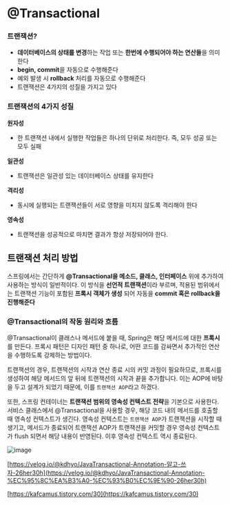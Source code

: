 # @Transactional

### 트랜잭션?

- **데이터베이스의 상태를 변경**하는 작업 또는 **한번에 수행되어야 하는 연산들**을 의미한다
- **begin, commit**을 자동으로 수행해준다
- 예외 발생 시 **rollback** 처리를 자동으로 수행해준다
- 트랜잭션은 4가지의 성질을 가지고 있다

### 트랜잭션의 4가지 성질

**원자성**

- 한 트랜잭션 내에서 실행한 작업들은 하나의 단위로 처리한다. 즉, 모두 성공 또는 모두 실패

**일관성**

- 트랜잭션은 일관성 있는 데이터베이스 상태를 유지한다

**격리성**

- 동시에 실행되는 트랜잭션들이 서로 영향을 미치지 않도록 격리해야 한다

**영속성**

- 트랜잭션을 성공적으로 마치면 결과가 항상 저장되어야 한다.

## 트랜잭션 처리 방법

스프링에서는 간단하게 **@Transactional을 메소드, 클래스, 인터페이스** 위에 추가하여 사용하는 방식이 일반적이다. 이 방식을 **선언적 트랜잭션**이라 부르며, 적용된 범위에서는 트랜잭션 기능이 포함된 **프록시 객체가 생성** 되어 자동을 **commit 혹은 rollback을 진행해준다**

### @Transactional의 작동 원리와 흐름

@Transactional이 클래스나 메서드에 붙을 때, Spring은 해당 메서드에 대한 **프록시**를 만든다. 프록시 패턴은 디자인 패턴 중 하나로, 어떤 코드를 감싸면서 추가적인 연산을 수행하도록 강제하는 방법이다. 

트랜잭션의 경우, 트랜잭션의 시작과 연산 종료 시의 커밋 과정이 필요하므로, 프록시를 생성하여 해당 메서드의 앞 뒤에 트랜잭션의 시작과 끝을 추가합니다.  이는 AOP에 바탕을 두고 설계가 되었기 때문에, 이를 `트랜잭션 AOP`라고 하겠다.

 

또한, 스프링 컨테이너는 **트랜잭션 범위의 영속성 컨텍스트 전략**을 기본으로 사용한다. 서비스 클래스에서 @Transactional을 사용할 경우, 해당 코드 내의 메서드를 호출할 때 영속성 컨텍스트가 생긴다. 영속성 컨텍스트는 `트랜잭션 AOP`가 트랜잭션을 시작할 때 생기고, 메서드가 종료되어 트랜잭션 AOP가 트랜잭션을 커밋할 경우 영속성 컨텍스트가 flush 되면서 해당 내용이 반영된다. 이후 영속성 컨텍스트 역시 종료된다. 

![image](https://user-images.githubusercontent.com/74949294/161525765-25975963-3381-47d2-91be-ab27a70b90df.png)


[https://velog.io/@kdhyo/JavaTransactional-Annotation-알고-쓰자-26her30h](https://velog.io/@kdhyo/JavaTransactional-Annotation-%EC%95%8C%EA%B3%A0-%EC%93%B0%EC%9E%90-26her30h)

[https://kafcamus.tistory.com/30](https://kafcamus.tistory.com/30)
